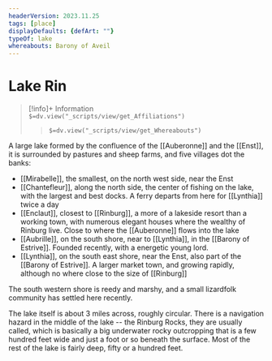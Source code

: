 ```yaml
---
headerVersion: 2023.11.25
tags: [place]
displayDefaults: {defArt: ""}
typeOf: lake
whereabouts: Barony of Aveil
---
```

# Lake Rin
>[!info]+ Information  
> `$=dv.view("_scripts/view/get_Affiliations")`  
>> `$=dv.view("_scripts/view/get_Whereabouts")`

A large lake formed by the confluence of the [[Auberonne]] and the [[Enst]], it is surrounded by pastures and sheep farms, and five villages dot the banks:

* [[Mirabelle]], the smallest, on the north west side, near the Enst
* [[Chantefleur]], along the north side, the center of fishing on the lake, with the largest and best docks. A ferry departs from here for [[Lynthia]] twice a day
* [[Enclaut]], closest to [[Rinburg]], a more of a lakeside resort than a working town, with numerous elegant houses where the wealthy of Rinburg live. Close to where the [[Auberonne]] flows into the lake
* [[Aubrille]], on the south shore, near to [[Lynthia]], in the [[Barony of Estrive]]. Founded recently, with a energetic young lord.
* [[Lynthia]], on the south east shore, near the Enst, also part of the [[Barony of Estrive]]. A larger market town, and growing rapidly, although no where close to the size of [[Rinburg]]

The south western shore is reedy and marshy, and a small lizardfolk community has settled here recently.

The lake itself is about 3 miles across, roughly circular. There is a navigation hazard in the middle of the lake -- the Rinburg Rocks, they are usually called, which is basically a big underwater rocky outcropping that is a few hundred feet wide and just a foot or so beneath the surface. Most of the rest of the lake is fairly deep, fifty or a hundred feet.